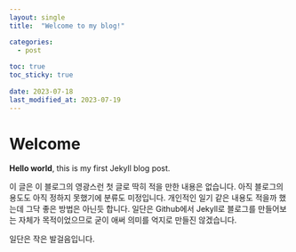 ```yaml
---
layout: single
title:  "Welcome to my blog!"

categories: 
  - post
    
toc: true
toc_sticky: true
 
date: 2023-07-18
last_modified_at: 2023-07-19
---
```


# Welcome

**Hello world**, this is my first Jekyll blog post.

이 글은 이 블로그의 영광스런 첫 글로 딱히 적을 만한 내용은 없습니다. 아직 블로그의 용도도 아직 정하지 못했기에 분류도 미정입니다. 개인적인 일기 같은 내용도 적을까 했는데 그닥 좋은 방법은 아닌듯 합니다. 일단은 Github에서 Jekyll로 블로그를 만들어보는 자체가 목적이었으므로 굳이 애써 의미를 억지로 만들진 않겠습니다.

  
일단은 작은 발걸음입니다.
